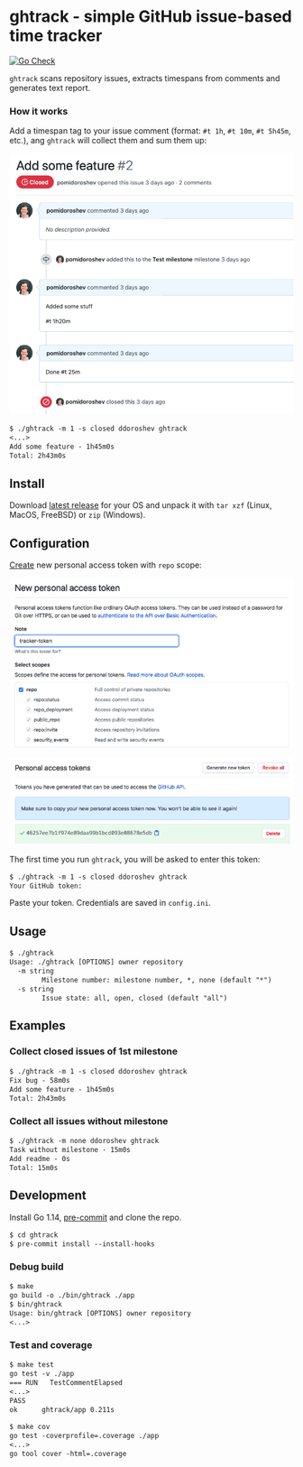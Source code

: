 # ghtrack - simple GitHub issue-based time tracker
[![Go Check](https://github.com/ddoroshev/ghtrack/workflows/Go%20Check/badge.svg?branch=master)](https://github.com/ddoroshev/ghtrack/actions)

`ghtrack` scans repository issues, extracts timespans from comments and generates text report.

### How it works

Add a timespan tag to your issue comment (format: `#t 1h`, `#t 10m`, `#t 5h45m`, etc.), ang `ghtrack` will collect them and sum them up:

![](images/timespans.png)

```
$ ./ghtrack -m 1 -s closed ddoroshev ghtrack
<...>
Add some feature - 1h45m0s
Total: 2h43m0s
```

## Install

Download [latest release](https://github.com/ddoroshev/ghtrack/releases/latest) for your OS and unpack it with `tar xzf` (Linux, MacOS, FreeBSD) or `zip` (Windows).

## Configuration

[Create](https://github.com/settings/tokens/new) new personal access token with `repo` scope:

![](images/token-1.png)

![](images/token-2.png)

The first time you run `ghtrack`, you will be asked to enter this token:

```
$ ./ghtrack -m 1 -s closed ddoroshev ghtrack
Your GitHub token:
```

Paste your token. Credentials are saved in `config.ini`.

## Usage

```
$ ./ghtrack
Usage: ./ghtrack [OPTIONS] owner repository
  -m string
    	Milestone number: milestone number, *, none (default "*")
  -s string
    	Issue state: all, open, closed (default "all")
```

## Examples

### Collect closed issues of 1st milestone

```
$ ./ghtrack -m 1 -s closed ddoroshev ghtrack
Fix bug - 58m0s
Add some feature - 1h45m0s
Total: 2h43m0s
```

### Collect all issues without milestone

```
$ ./ghtrack -m none ddoroshev ghtrack
Task without milestone - 15m0s
Add readme - 0s
Total: 15m0s
```

## Development

Install Go 1.14, [pre-commit](http://pre-commit.com) and clone the repo.

```
$ cd ghtrack
$ pre-commit install --install-hooks
```

### Debug build

```
$ make
go build -o ./bin/ghtrack ./app
$ bin/ghtrack
Usage: bin/ghtrack [OPTIONS] owner repository
<...>
```

### Test and coverage

```
$ make test
go test -v ./app
=== RUN   TestCommentElapsed
<...>
PASS
ok  	ghtrack/app	0.211s
```

```
$ make cov
go test -coverprofile=.coverage ./app
<...>
go tool cover -html=.coverage
```
